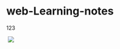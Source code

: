 # web-Learning-notes
<!DOCTYPE html>
<html>
	<head>
		<meta charset="UTF-8">
	</head>
	<body>
  <p>123</p>
  <img src="web-Learning-notes/image/photo1.jpg" />
	</body>
</html>

